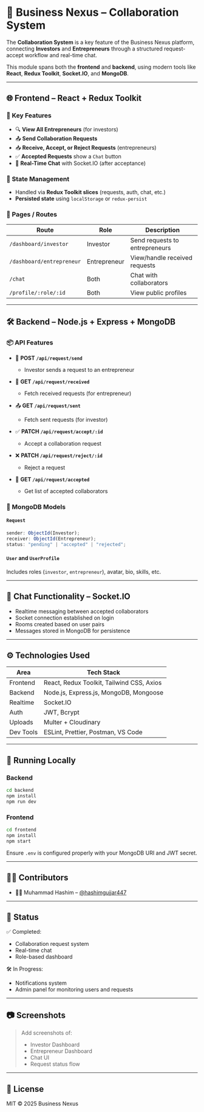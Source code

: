 # 🤝 Business Nexus – Collaboration System

The **Collaboration System** is a key feature of the Business Nexus platform, connecting **Investors** and **Entrepreneurs** through a structured request-accept workflow and real-time chat.

This module spans both the **frontend** and **backend**, using modern tools like **React**, **Redux Toolkit**, **Socket.IO**, and **MongoDB**.

---

## 🌐 Frontend – React + Redux Toolkit

### 🔑 Key Features

- 🔍 **View All Entrepreneurs** (for investors)
- 📤 **Send Collaboration Requests**
- 📥 **Receive, Accept, or Reject Requests** (entrepreneurs)
- ✅ **Accepted Requests** show a `Chat` button
- 💬 **Real-Time Chat** with Socket.IO (after acceptance)

### 🧠 State Management

- Handled via **Redux Toolkit slices** (requests, auth, chat, etc.)
- **Persisted state** using `localStorage` or `redux-persist`

### 📁 Pages / Routes

| Route                     | Role         | Description                    |
| ------------------------- | ------------ | ------------------------------ |
| `/dashboard/investor`     | Investor     | Send requests to entrepreneurs |
| `/dashboard/entrepreneur` | Entrepreneur | View/handle received requests  |
| `/chat`                   | Both         | Chat with collaborators        |
| `/profile/:role/:id`      | Both         | View public profiles           |

---

## 🛠️ Backend – Node.js + Express + MongoDB

### 📦 API Features

- 📨 **POST `/api/request/send`**

  - Investor sends a request to an entrepreneur

- 📩 **GET `/api/request/received`**

  - Fetch received requests (for entrepreneur)

- 📤 **GET `/api/request/sent`**

  - Fetch sent requests (for investor)

- ✅ **PATCH `/api/request/accept/:id`**

  - Accept a collaboration request

- ❌ **PATCH `/api/request/reject/:id`**

  - Reject a request

- 🔁 **GET `/api/request/accepted`**
  - Get list of accepted collaborators

### 🧾 MongoDB Models

#### `Request`

```ts
sender: ObjectId(Investor);
receiver: ObjectId(Entrepreneur);
status: "pending" | "accepted" | "rejected";
```

#### `User` and `UserProfile`

Includes roles (`investor`, `entrepreneur`), avatar, bio, skills, etc.

---

## 💬 Chat Functionality – Socket.IO

- Realtime messaging between accepted collaborators
- Socket connection established on login
- Rooms created based on user pairs
- Messages stored in MongoDB for persistence

---

## ⚙️ Technologies Used

| Area      | Tech Stack                                |
| --------- | ----------------------------------------- |
| Frontend  | React, Redux Toolkit, Tailwind CSS, Axios |
| Backend   | Node.js, Express.js, MongoDB, Mongoose    |
| Realtime  | Socket.IO                                 |
| Auth      | JWT, Bcrypt                               |
| Uploads   | Multer + Cloudinary                       |
| Dev Tools | ESLint, Prettier, Postman, VS Code        |

---

## 🚀 Running Locally

### Backend

```bash
cd backend
npm install
npm run dev
```

### Frontend

```bash
cd frontend
npm install
npm start
```

Ensure `.env` is configured properly with your MongoDB URI and JWT secret.

---

## 🧑‍💻 Contributors

- 👨‍💻 Muhammad Hashim – [@hashimgujjar447](https://github.com/hashimgujjar447)

---

## 📌 Status

✅ Completed:

- Collaboration request system
- Real-time chat
- Role-based dashboard

🛠️ In Progress:

- Notifications system
- Admin panel for monitoring users and requests

---

## 📷 Screenshots

> Add screenshots of:
>
> - Investor Dashboard
> - Entrepreneur Dashboard
> - Chat UI
> - Request status flow

---

## 📄 License

MIT © 2025 Business Nexus
